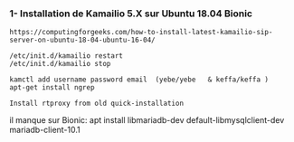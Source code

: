 ### 1- Installation de Kamailio 5.X sur Ubuntu 18.04 Bionic

```
https://computingforgeeks.com/how-to-install-latest-kamailio-sip-server-on-ubuntu-18-04-ubuntu-16-04/
```

```
/etc/init.d/kamailio restart
/etc/init.d/kamailio stop
```
```
kamctl add username password email  (yebe/yebe   & keffa/keffa )
apt-get install ngrep
```
```
Install rtproxy from old quick-installation
```


il manque sur Bionic:
apt install libmariadb-dev default-libmysqlclient-dev mariadb-client-10.1

